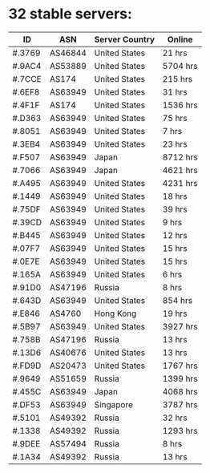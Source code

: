 # 32 stable servers:

| ID | ASN | Server Country | Online |
| ------ | ------ | ------ | ------ |
| #.3769 | AS46844 | United States | 21 hrs |
| #.9AC4 | AS53889 | United States | 5704 hrs |
| #.7CCE | AS174 | United States | 215 hrs |
| #.6EF8 | AS63949 | United States | 31 hrs |
| #.4F1F | AS174 | United States | 1536 hrs |
| #.D363 | AS63949 | United States | 75 hrs |
| #.8051 | AS63949 | United States | 7 hrs |
| #.3EB4 | AS63949 | United States | 23 hrs |
| #.F507 | AS63949 | Japan | 8712 hrs |
| #.7066 | AS63949 | Japan | 4621 hrs |
| #.A495 | AS63949 | United States | 4231 hrs |
| #.1449 | AS63949 | United States | 18 hrs |
| #.75DF | AS63949 | United States | 39 hrs |
| #.39CD | AS63949 | United States | 9 hrs |
| #.B445 | AS63949 | United States | 12 hrs |
| #.07F7 | AS63949 | United States | 15 hrs |
| #.0E7E | AS63949 | United States | 15 hrs |
| #.165A | AS63949 | United States | 6 hrs |
| #.91D0 | AS47196 | Russia | 8 hrs |
| #.643D | AS63949 | United States | 854 hrs |
| #.E846 | AS4760 | Hong Kong | 19 hrs |
| #.5B97 | AS63949 | United States | 3927 hrs |
| #.758B | AS47196 | Russia | 13 hrs |
| #.13D6 | AS40676 | United States | 13 hrs |
| #.FD9D | AS20473 | United States | 1767 hrs |
| #.9649 | AS51659 | Russia | 1399 hrs |
| #.455C | AS63949 | Japan | 4068 hrs |
| #.DF53 | AS63949 | Singapore | 3787 hrs |
| #.5101 | AS49392 | Russia | 32 hrs |
| #.1338 | AS49392 | Russia | 1293 hrs |
| #.9DEE | AS57494 | Russia | 8 hrs |
| #.1A34 | AS49392 | Russia | 13 hrs |

